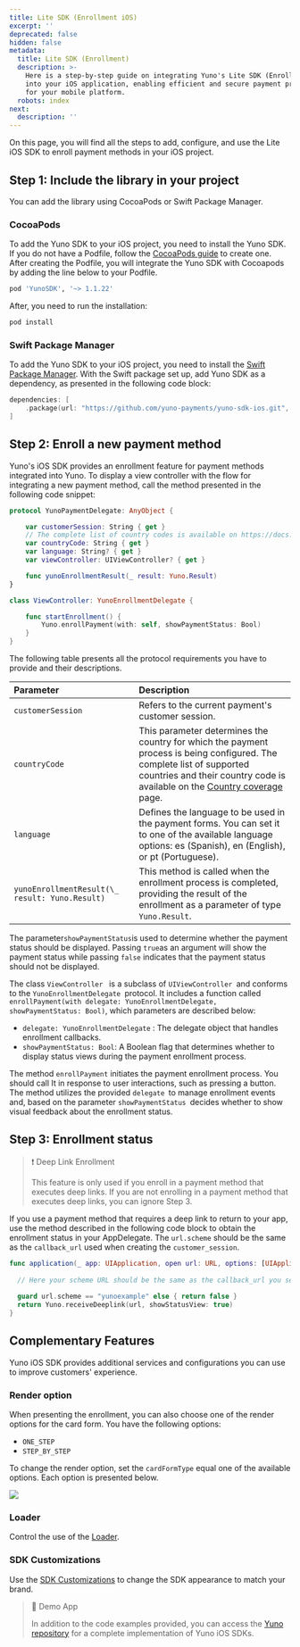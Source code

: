 ```yaml
---
title: Lite SDK (Enrollment iOS)
excerpt: ''
deprecated: false
hidden: false
metadata:
  title: Lite SDK (Enrollment)
  description: >-
    Here is a step-by-step guide on integrating Yuno's Lite SDK (Enrollment)
    into your iOS application, enabling efficient and secure payment processing
    for your mobile platform.
  robots: index
next:
  description: ''
---
```

On this page, you will find all the steps to add, configure, and use the Lite iOS SDK to enroll payment methods in your iOS project.

## Step 1: Include the library in your project

You can add the library using CocoaPods or Swift Package Manager.

### CocoaPods

To add the Yuno SDK to your iOS project, you need to install the Yuno SDK. If you do not have a Podfile, follow the [CocoaPods guide](https://guides.cocoapods.org/using/using-cocoapods.html) to create one. After creating the Podfile, you will integrate the Yuno SDK with Cocoapods by adding the line below to your Podfile.

```ruby
pod 'YunoSDK', '~> 1.1.22'
```

After, you need to run the installation:

```ruby
pod install

```

### Swift Package Manager

To add the Yuno SDK to your iOS project, you need to install the [Swift Package Manager](https://www.swift.org/package-manager/). With the Swift package set up, add Yuno SDK as a dependency, as presented in the following code block:

```swift
dependencies: [
    .package(url: "https://github.com/yuno-payments/yuno-sdk-ios.git", .upToNextMajor(from: "1.1.17"))
]
```

## Step 2: Enroll a new payment method

Yuno's iOS SDK provides an enrollment feature for payment methods integrated into Yuno. To display a view controller with the flow for integrating a new payment method, call the method presented in the following code snippet:

```swift
protocol YunoPaymentDelegate: AnyObject {

    var customerSession: String { get }
  	// The complete list of country codes is available on https://docs.y.uno/docs/country-coverage-yuno-sdk
    var countryCode: String { get }
    var language: String? { get }
    var viewController: UIViewController? { get }

    func yunoEnrollmentResult(_ result: Yuno.Result)
}

class ViewController: YunoEnrollmentDelegate {

    func startEnrollment() {
        Yuno.enrollPayment(with: self, showPaymentStatus: Bool)
    }
}

```

The following table presents all the protocol requirements you have to provide and their descriptions.

| Parameter                                      | Description                                                                                                                                                                                                                           |
| :--------------------------------------------- | :------------------------------------------------------------------------------------------------------------------------------------------------------------------------------------------------------------------------------------ |
| `customerSession`                              | Refers to the current payment's customer session.                                                                                                                                                                                     |
| `countryCode`                                  | This parameter determines the country for which the payment process is being configured. The complete list of supported countries and their country code is available on the [Country coverage](doc:country-coverage-yuno-sdk)  page. |
| `language`                                     | Defines the language to be used in the payment forms. You can set it to one of the available language options: es (Spanish), en (English), or pt (Portuguese).                                                                        |
| `yunoEnrollmentResult(\_ result: Yuno.Result)` | This method is called when the enrollment process is completed, providing the result of the enrollment as a parameter of type `Yuno.Result`.                                                                                          |

The parameter`showPaymentStatus`is used to determine whether the payment status should be displayed. Passing `true`as an argument will show the payment status while passing `false` indicates that the payment status should not be displayed.

The class `ViewController ` is a subclass of `UIViewController `and conforms to the `YunoEnrollmentDelegate `protocol. It includes a function called` enrollPayment(with delegate: YunoEnrollmentDelegate, showPaymentStatus: Bool)`, which parameters are described below:

* `delegate: YunoEnrollmentDelegate` : The delegate object that handles enrollment callbacks.
* `showPaymentStatus: Bool`: A Boolean flag that determines whether to display status views during the payment enrollment process.

The method `enrollPayment` initiates the payment enrollment process. You should call It in response to user interactions, such as pressing a button. The method utilizes the provided `delegate `to manage enrollment events and, based on the parameter `showPaymentStatus `decides whether to show visual feedback about the enrollment status.

## Step 3: Enrollment status

> ❗️ Deep Link Enrollment
>
> This feature is only used if you enroll in a payment method that executes deep links. If you are not enrolling in a payment method that executes deep links, you can ignore Step 3.

If you use a payment method that requires a deep link to return to your app, use the method described in the following code block to obtain the enrollment status in your AppDelegate. The `url.scheme` should be the same as the `callback_url` used when creating the `customer_session`.

```swift
func application(_ app: UIApplication, open url: URL, options: [UIApplication.OpenURLOptionsKey : Any] = [:]) -> Bool {
  
  // Here your scheme URL should be the same as the callback_url you set in the customer session
  
  guard url.scheme == "yunoexample" else { return false }
  return Yuno.receiveDeeplink(url, showStatusView: true)
}

```

## Complementary Features

Yuno iOS SDK provides additional services and configurations you can use to improve customers' experience.

### Render option

When presenting the enrollment, you can also choose one of the render options for the card form. You have the following options:

* `ONE_STEP`
* `STEP_BY_STEP`

To change the render option, set the `cardFormType` equal one of the available options. Each option is presented below.

<Image align="center" src="https://files.readme.io/ff9a74d50d3a8d3a4e550be1b917832bd6b8daa28cc4249d9ec22edef2f410bc-Full_SDK_ios.png" />

### Loader

Control the use of the [Loader](https://docs.y.uno/docs/loader-1).

### SDK Customizations

Use the [SDK Customizations](https://docs.y.uno/docs/sdk-customizations-ios) to change the SDK appearance to match your brand.

> 📘 Demo App
>
> In addition to the code examples provided, you can access the [Yuno repository](https://github.com/yuno-payments/yuno-sdk-ios) for a complete implementation of Yuno iOS SDKs.